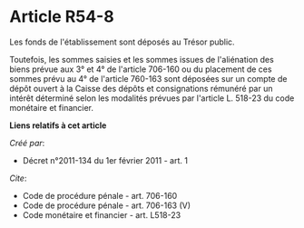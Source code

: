 # Article R54-8

Les fonds de l'établissement sont déposés au Trésor public. 

Toutefois, les sommes saisies et les sommes issues de l'aliénation des biens prévue aux 3° et 4° de l'article 706-160 ou du
placement de ces sommes prévu au 4° de l'article 760-163 sont déposées sur un compte de dépôt ouvert à la Caisse des dépôts
et consignations rémunéré par un intérêt déterminé selon les modalités prévues par l'article L. 518-23 du code monétaire et
financier.

**Liens relatifs à cet article**

_Créé par_:

  - Décret n°2011-134 du 1er février 2011 - art. 1

_Cite_:

  - Code de procédure pénale - art. 706-160
  - Code de procédure pénale - art. 706-163 (V)
  - Code monétaire et financier - art. L518-23
